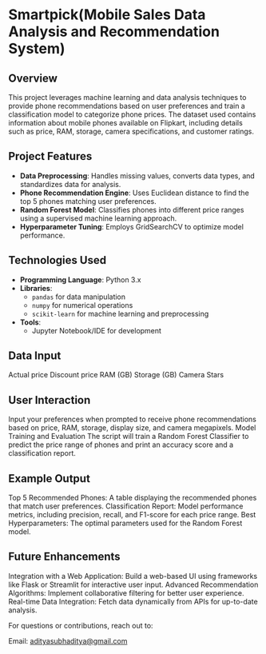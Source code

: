 # Smartpick(Mobile Sales Data Analysis and Recommendation System)

## Overview
This project leverages machine learning and data analysis techniques to provide phone recommendations based on user preferences and train a classification model to categorize phone prices. The dataset used contains information about mobile phones available on Flipkart, including details such as price, RAM, storage, camera specifications, and customer ratings.

## Project Features
- **Data Preprocessing**: Handles missing values, converts data types, and standardizes data for analysis.
- **Phone Recommendation Engine**: Uses Euclidean distance to find the top 5 phones matching user preferences.
- **Random Forest Model**: Classifies phones into different price ranges using a supervised machine learning approach.
- **Hyperparameter Tuning**: Employs GridSearchCV to optimize model performance.

## Technologies Used
- **Programming Language**: Python 3.x
- **Libraries**:
  - `pandas` for data manipulation
  - `numpy` for numerical operations
  - `scikit-learn` for machine learning and preprocessing
- **Tools**:
  - Jupyter Notebook/IDE for development

## Data Input
Actual price
Discount price
RAM (GB)
Storage (GB)
Camera
Stars

## User Interaction
Input your preferences when prompted to receive phone recommendations based on price, RAM, storage, display size, and camera megapixels.
Model Training and Evaluation
The script will train a Random Forest Classifier to predict the price range of phones and print an accuracy score and a classification report.

## Example Output
Top 5 Recommended Phones:
A table displaying the recommended phones that match user preferences.
Classification Report:
Model performance metrics, including precision, recall, and F1-score for each price range.
Best Hyperparameters:
The optimal parameters used for the Random Forest model.

## Future Enhancements
Integration with a Web Application: Build a web-based UI using frameworks like Flask or Streamlit for interactive user input.
Advanced Recommendation Algorithms: Implement collaborative filtering for better user experience.
Real-time Data Integration: Fetch data dynamically from APIs for up-to-date analysis.

For questions or contributions, reach out to:

Email: adityasubhaditya@gmail.com
